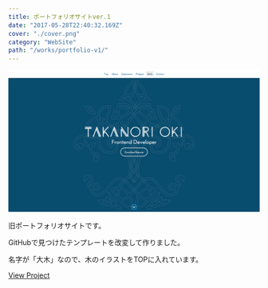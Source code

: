 ```yaml
---
title: ポートフォリオサイトver.1
date: "2017-05-28T22:40:32.169Z"
cover: "./cover.png"
category: "WebSite"
path: "/works/portfolio-v1/"
---
```


![表紙](./cover.png)

旧ポートフォリオサイトです。

GitHubで見つけたテンプレートを改変して作りました。

名字が「大木」なので、木のイラストをTOPに入れています。

[View Project](https://takanorip-portfolio.netlify.com/)

